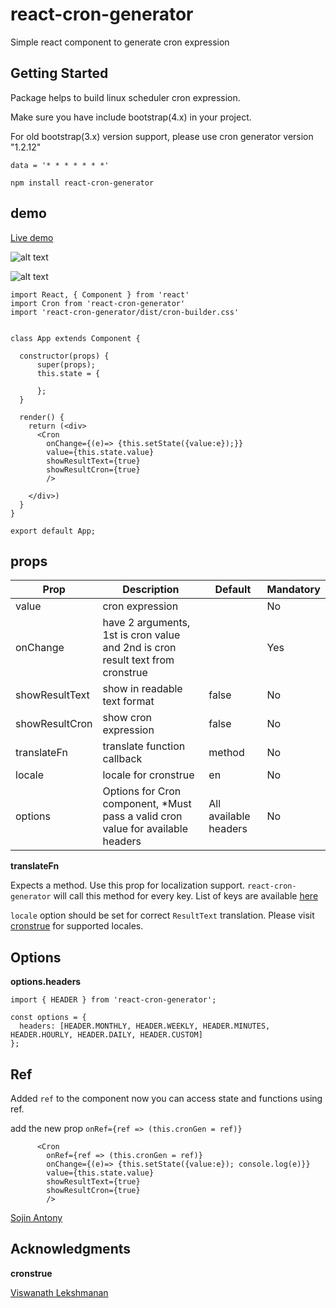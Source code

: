 # react-cron-generator

Simple react component to generate cron expression

## Getting Started

Package helps to build linux scheduler cron expression.

Make sure you have include bootstrap(4.x) in your project. 

For old bootstrap(3.x) version support, please use cron generator version "1.2.12"


```
data = '* * * * * * *'
```
```
npm install react-cron-generator

```
## demo
[Live demo](https://sojinantony01.github.io/react-cron-generator/)

![alt text](https://raw.githubusercontent.com/sojinantony01/react-cron-generator/master/public/images/Screenshot%20from%202019-06-08%2000-31-31.png)

![alt text](https://raw.githubusercontent.com/sojinantony01/react-cron-generator/master/public/images/Screenshot%20from%202019-06-08%2000-31-57.png)


```
import React, { Component } from 'react'
import Cron from 'react-cron-generator'
import 'react-cron-generator/dist/cron-builder.css'


class App extends Component {

  constructor(props) {
      super(props);
      this.state = {
       
      };
  }

  render() {
    return (<div>
      <Cron
        onChange={(e)=> {this.setState({value:e});}}
        value={this.state.value}
        showResultText={true}
        showResultCron={true}
        />
                            
    </div>)
  }
}

export default App;

```
## props

| Prop | Description | Default | Mandatory
| --- | --- | -- | -- |
| value | cron expression  |  |  No |
| onChange | have 2 arguments, 1st is cron value and 2nd is cron result text from cronstrue  |  | Yes
| showResultText | show in readable text format | false | No
| showResultCron | show cron expression | false | No
| translateFn | translate function callback | method | No
| locale | locale for cronstrue | en | No
| options | Options for Cron component, *Must pass a valid cron value for available headers | All available headers | No


**translateFn**

Expects a method. Use this prop for localization support. `react-cron-generator` will call this method for every key. List of keys are available [here](https://github.com/sojinantony01/react-cron-generator/tree/master/src/lib/localization/translation.json)

`locale` option should be set for correct `ResultText` translation. Please visit [cronstrue](https://github.com/bradymholt/cRonstrue) for supported locales.

## Options

**options.headers**

```
import { HEADER } from 'react-cron-generator';

const options = {
  headers: [HEADER.MONTHLY, HEADER.WEEKLY, HEADER.MINUTES, HEADER.HOURLY, HEADER.DAILY, HEADER.CUSTOM]
};

```

## Ref

Added `ref` to the component now you can access state and functions using ref.

add the new prop  ` onRef={ref => (this.cronGen = ref)} `

```
      <Cron
        onRef={ref => (this.cronGen = ref)}  
        onChange={(e)=> {this.setState({value:e}); console.log(e)}}
        value={this.state.value}
        showResultText={true}
        showResultCron={true}
        />
```


[Sojin Antony](https://github.com/sojinantony01)

## Acknowledgments

**cronstrue**

[Viswanath Lekshmanan](https://viswanathl.in/)
